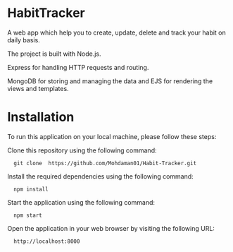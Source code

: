 # HabitTracker

A web app which help you to create, update, delete and track your habit on daily basis. 

The project is built with Node.js.

Express for handling HTTP requests and routing.

MongoDB for storing and managing the data and EJS for rendering the views and templates.

# Installation
To run this application on your local machine, please follow these steps:

Clone this repository using the following command:
```
  git clone  https://github.com/Mohdaman01/Habit-Tracker.git
```
Install the required dependencies using the following command:
```
  npm install 
```
Start the application using the following command:
```
  npm start 
```
Open the application in your web browser by visiting the following URL:
```
  http://localhost:8000 
```






